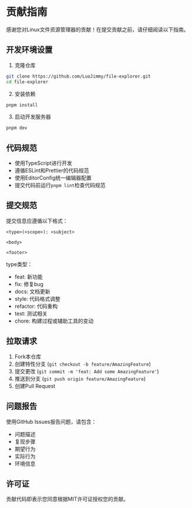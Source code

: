 # 贡献指南

感谢您对Linux文件资源管理器的贡献！在提交贡献之前，请仔细阅读以下指南。

## 开发环境设置

1. 克隆仓库
```bash
git clone https://github.com/LuoJimmy/file-explorer.git
cd file-explorer
```

2. 安装依赖
```bash
pnpm install
```

3. 启动开发服务器
```bash
pnpm dev
```

## 代码规范

- 使用TypeScript进行开发
- 遵循ESLint和Prettier的代码规范
- 使用EditorConfig统一编辑器配置
- 提交代码前运行`pnpm lint`检查代码规范

## 提交规范

提交信息应遵循以下格式：
```
<type>(<scope>): <subject>

<body>

<footer>
```

type类型：
- feat: 新功能
- fix: 修复bug
- docs: 文档更新
- style: 代码格式调整
- refactor: 代码重构
- test: 测试相关
- chore: 构建过程或辅助工具的变动

## 拉取请求

1. Fork本仓库
2. 创建特性分支 (`git checkout -b feature/AmazingFeature`)
3. 提交更改 (`git commit -m 'feat: Add some AmazingFeature'`)
4. 推送到分支 (`git push origin feature/AmazingFeature`)
5. 创建Pull Request

## 问题报告

使用GitHub Issues报告问题，请包含：
- 问题描述
- 复现步骤
- 期望行为
- 实际行为
- 环境信息

## 许可证

贡献代码即表示您同意根据MIT许可证授权您的贡献。 

